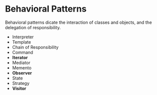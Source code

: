 # Behavioral Patterns

Behavioral patterns dicate the interaction of classes and objects, and the delegation of responsibility.

+ Interpreter
+ Template
+ Chain of Responsibility
+ Command
+ **Iterator**
+ Mediator
+ Memento
+ **Observer**
+ State
+ Strategy
+ **Visitor**
